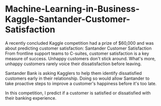 # Machine-Learning-in-Business-Kaggle-Santander-Customer-Satisfaction
A recently concluded Kaggle competition had a prize of $60,000 and was about predicting customer satisfaction: Santander Customer Satisfaction
From frontline support teams to C-suites, customer satisfaction is a key measure of success. Unhappy customers don't stick around. What's more, unhappy customers rarely voice their dissatisfaction before leaving.

Santander Bank is asking Kagglers to help them identify dissatisfied customers early in their relationship. Doing so would allow Santander to take proactive steps to improve a customer's happiness before it's too late.

In this competition, I predict if a customer is satisfied or dissatisfied with their banking experience.
